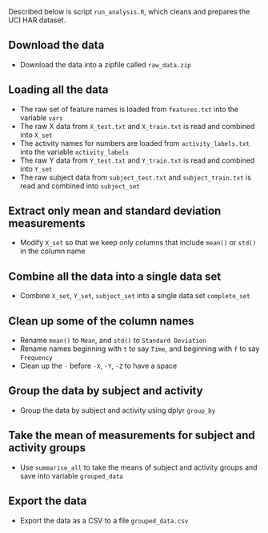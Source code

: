 Described below is script `run_analysis.R`, which cleans and prepares the UCI HAR dataset.

## Download the data

* Download the data into a zipfile called `raw_data.zip`

## Loading all the data

* The raw set of feature names is loaded from `features.txt` into the variable `vars`
* The raw X data from `X_test.txt` and `X_train.txt` is read and combined into `X_set`
* The activity names for numbers are loaded from `activity_labels.txt` into the variable `activity_labels`
* The raw Y data from `Y_test.txt` and `Y_train.txt` is read and combined into `Y_set`
* The raw subject data from `subject_test.txt` and `subject_train.txt` is read and combined into `subject_set`

## Extract only mean and standard deviation measurements

* Modify `X_set` so that we keep only columns that include `mean()` or `std()` in the column name

## Combine all the data into a single data set

* Combine `X_set`, `Y_set`, `subject_set` into a single data set `complete_set`

## Clean up some of the column names

* Rename `mean()` to `Mean`, and `std()` to `Standard Deviation`
* Rename names beginning with `t` to say `Time`, and beginning with `f` to say `Frequency`
* Clean up the `-` before `-X`, `-Y`, `-Z` to have a space

## Group the data by subject and activity

* Group the data by subject and activity using dplyr `group_by`

## Take the mean of measurements for subject and activity groups

* Use `summarise_all` to take the means of subject and activity groups and save into variable `grouped_data`

## Export the data

* Export the data as a CSV to a file `grouped_data.csv`